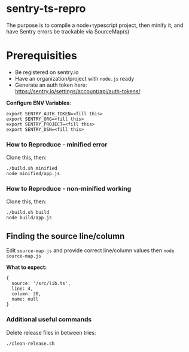 sentry-ts-repro
===============

The purpose is to compile a node+typescript project,
then minify it, and have Sentry errors be trackable via SourceMap(s)

# Prerequisities

- Be registered on sentry.io
- Have an organization/project with `node.js` ready
- Generate an auth token here: https://sentry.io/settings/account/api/auth-tokens/

**Configure ENV Variables**:  
```shell
export SENTRY_AUTH_TOKEN=<fill this>
export SENTRY_ORG=<fill this>
export SENTRY_PROJECT=<fill this>
export SENTRY_DSN=<fill this>
```

### How to Reproduce - minified error
Clone this, then:
```shell
./build.sh minified
node minified/app.js
```

### How to Reproduce - non-minified working
Clone this, then:
```shell
./build.sh build
node build/app.js
```

## Finding the source line/column
Edit `source-map.js` and provide correct line/column values then `node source-map.js`

**What to expect:**
```
{
  source: '/src/lib.ts',
  line: 4,
  column: 30,
  name: null
}
```

### Additional useful commands
Delete release files in between tries:
```
./clean-release.sh
```
